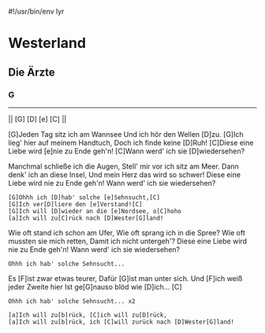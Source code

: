#!/usr/bin/env lyr
# Westerland
## Die Ärzte
### G

---

|| [G] [D] [e] [C] ||

[G]Jeden Tag sitz ich am Wannsee
Und ich hör den Wellen [D]zu.
[G]Ich lieg' hier auf meinem Handtuch,
Doch ich finde keine [D]Ruh!
[C]Diese eine Liebe wird [e]nie zu Ende geh'n!
[C]Wann werd' ich sie [D]wiedersehen?

Manchmal schließe ich die Augen,
Stell' mir vor ich sitz am Meer.
Dann denk' ich an diese Insel,
Und mein Herz das wird so schwer!
Diese eine Liebe wird nie zu Ende geh'n!
Wann werd' ich sie wiedersehen?

    [G]Ohhh ich [D]hab' solche [e]Sehnsucht,[C]
    [G]Ich ver[D]liere den [e]Verstand![C]
    [G]Ich will [D]wieder an die [e]Nordsee, o[C]hoho
    [a]Ich will zu[C]rück nach [D]Wester[G]land!

Wie oft stand ich schon am Ufer,
Wie oft sprang ich in die Spree?
Wie oft mussten sie mich retten,
Damit ich nicht untergeh'?
Diese eine Liebe wird nie zu Ende geh'n!
Wann werd' ich sie wiedersehen?

    Ohhh ich hab' solche Sehnsucht...

Es [F]ist zwar etwas teurer,
Dafür [G]ist man unter sich.
Und [F]ich weiß jeder Zweite hier
Ist ge[G]nauso blöd wie [D]ich... [C]

    Ohhh ich hab' solche Sehnsucht... x2

    [a]Ich will zu[b]rück, [C]ich will zu[D]rück,
    [a]Ich will zu[b]rück, ich [C]will zurück nach [D]Wester[G]land!